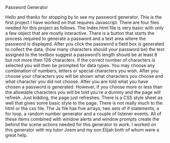 Password Generator


Hello and thanks for stopping by to see my password generator.
This is the first project I have worked on that requires Javascript.
There are four files needed for this project as follows. 
The Index.html file is very basic with only a few object that are mostly interactive. There is a button that starts the process required to generate a password and a text area where the password is displayed.
After you click the password a field box is generated to collect the data, (how many characters should your password be) the text assigned to the textbox suggest a password’s length should be at least 8 but not more then 128 characters. If the correct number of characters is selected you will then be prompted for data types. You may choose any combination of numbers, letters or special characters you wish. After you choose your characters you will be shown what characters you choose and what character you did not choose. After you are told what you have chosen a password is generated. However, if you choose more or less than the allowable characters you will be told you’re a dummy and the page will refresh. Just kidding, the page just refreshes. There is a CSS style sheet as well that gives some basic style to the page. There is not really much to the html or the css file. The Js file has five arrays, two sets of if statements, a for loop, a random number generator and a couple of listener events. All of these items combined with window alerts and window prompts create the behind the scene actions needed for this generator to work. I worked on this generator with my tutor Joem and my son Elijah both of whom were a great help.
  